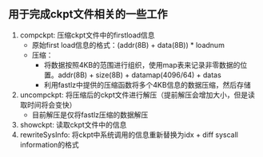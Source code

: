 ## 用于完成ckpt文件相关的一些工作
1. compckpt: 压缩ckpt文件中的firstload信息
    - 原始first load信息的格式：(addr(8B) + data(8B)) * loadnum
    - 压缩：
        - 将数据按照4KB的范围进行组织，使用map表来记录非零数据的位置。addr(8B) + size(8B) + datamap(4096/64) + datas
        - 利用fastlz中提供的压缩函数将多个4KB信息的数据压缩，然后存储
2. uncompckpt: 将压缩后的ckpt文件进行解压（提前解压会增加大小，但是读取时间将会变快）
    - 目前解压是仅将fastlz压缩的数据解压
3. showckpt: 读取ckpt文件中的信息
4. rewriteSysInfo: 将ckpt中系统调用的信息重新替换为idx + diff syscall information的格式